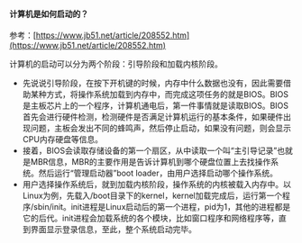 #### 计算机是如何启动的？

  参考：[https://www.jb51.net/article/208552.htm](https://www.jb51.net/article/208552.htm)

  计算机的启动可以分为两个阶段：引导阶段和加载内核阶段。

  - 先说说引导阶段，在按下开机键的时候，内存中什么数据也没有，因此需要借助某种方式，将操作系统加载到内存中，而完成这项任务的就是BIOS。BIOS是主板芯片上的一个程序，计算机通电后，第一件事情就是读取BIOS。BIOS首先会进行硬件检测，检测硬件是否满足计算机运行的基本条件，如果硬件出现问题，主板会发出不同的蜂鸣声，然后停止启动，如果没有问题，则会显示CPU内存硬盘等信息。
  - 接着，BIOS会读取存储设备的第一个扇区，从中读取一个叫“主引导记录”也就是MBR信息，MBR的主要作用是告诉计算机到哪个硬盘位置上去找操作系统。然后运行“管理启动器”boot loader，由用户选择启动哪个操作系统。
  - 用户选择操作系统后，就到加载内核阶段，操作系统的内核被载入内存中。以Linux为例，先载入/boot目录下的kernel，kernel加载完成后，运行第一个程序/sbin/init。init进程是Linux启动后的第一个进程，pid为1，其他的进程都是它的后代。init进程会加载系统的各个模块，比如窗口程序和网络程序等，直到界面显示登录信息，至此，整个系统启动完毕。



